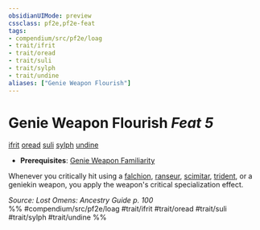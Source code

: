 ```yaml
---
obsidianUIMode: preview
cssclass: pf2e,pf2e-feat
tags:
- compendium/src/pf2e/loag
- trait/ifrit
- trait/oread
- trait/suli
- trait/sylph
- trait/undine
aliases: ["Genie Weapon Flourish"]
---
```

# Genie Weapon Flourish  *Feat 5*  
[ifrit](/rules/traits/ifrit-b2.md)  [oread](/rules/traits/oread-b2.md)  [suli](/rules/traits/suli-b2.md)  [sylph](/rules/traits/sylph-b2.md)  [undine](/rules/traits/undine-b2.md)  

- **Prerequisites**: [Genie Weapon Familiarity](/compendium/feats/genie-weapon-familiarity-loag.md)

Whenever you critically hit using a [falchion](/compendium/equipment/items/falchion.md), [ranseur](/compendium/equipment/items/ranseur.md), [scimitar](/compendium/equipment/items/scimitar.md), [trident](/compendium/equipment/items/trident.md), or a geniekin weapon, you apply the weapon's critical specialization effect.

*Source: Lost Omens: Ancestry Guide p. 100*  
%% #compendium/src/pf2e/loag #trait/ifrit #trait/oread #trait/suli #trait/sylph #trait/undine %%